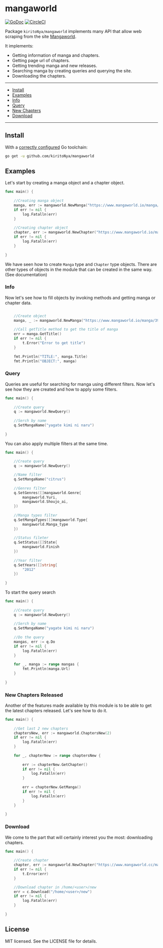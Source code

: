 # mangaworld

[![GoDoc](https://godoc.org/github.com/gorilla/mux?status.svg)](https://pkg.go.dev/github.com/DiegoBrignoli/mangaworld)
[![CircleCI](https://circleci.com/gh/gorilla/mux.svg?style=svg)](https://circleci.com/gh/DiegoBrignoli/mangaworld)

Package `kiritoNya/mangaworld` implements many API that allow web scraping from the site [Mangaworld](https://www.mangaworld.io/).

It implements:

* Getting information of manga and chapters.
* Getting page url of chapters.
* Getting trending manga and new releases.
* Searching manga by creating queries and querying the site.
* Downloading the chapters.
---

* [Install](#install)
* [Examples](#examples)
* [Info](#info)
* [Query](#query)
* [New Chapters](#new-chapters-released)
* [Download](#download)

---

## Install

With a [correctly configured](https://golang.org/doc/install#testing) Go toolchain:

```sh
go get -u github.com/kiritoNya/mangaworld
```

## Examples

Let's start by creating a manga object and a chapter object.

```go
func main() {
    
	//Creating manga object
	manga, err := mangaworld.NewManga("https://www.mangaworld.io/manga/395/citrus")
	if err != nil {
		log.Fatalln(err)
	}
	
	//Creating chapter object
	chapter, err := mangaworld.NewChapter("https://www.mangaworld.io/manga/1876/citrus-1/read/5fbbfab01c9bb544acdbbac0/1")
	if err != nil {
		log.Fatalln(err)
	}
	
}
```

We have seen how to create `Manga` type and `Chapter` type objects. There are other types of objects in the module that can be created in the same way. (See documentation)

### Info


Now let's see how to fill objects by invoking methods and getting manga or chapter data.

```go

    //Create object
    manga, _ := mangaworld.NewManga("https://www.mangaworld.io/manga/395/citrus")
    
    //Call getTitle method to get the title of manga
    err = manga.GetTitle()
    if err != nil {
        t.Error("Error to get title")
    }
    
    fmt.Println("TITLE:", manga.Title)
    fmt.Println("OBJECT:", manga)

```

### Query


Queries are useful for searching for manga using different filters.
Now let's see how they are created and how to apply some filters.

```go
func main() {
    
    //Create query
    q := mangaworld.NewQuery()
    
    //Serch by name
    q.SetMangaName("yagate kimi ni naru")
	
}
```

You can also apply multiple filters at the same time.

```go
func main() {
    
    //Create query
    q := mangaworld.NewQuery()

    //Name filter
    q.SetMangaName("citrus")
    
    //Genres filter
    q.SetGenres([]mangaworld.Genre{
    	mangaworld.Yuri, 
    	mangaworld.Shoujo_ai,
    })
    
    //Manga types filter
    q.SetMangaTypes([]mangaworld.Type{
    	mangaworld.Manga_type 
    })
    
    //Status fileter
    q.SetStatus([]State{ 
    	mangaworld.Finish 
    })
    
    //Year filter
    q.SetYears([]string{
    	"2012" 
    })
	
}
```

To start the query search

```go
func main() {
    
    //Create query
    q := mangaworld.NewQuery()
    
    //Serch by name
    q.SetMangaName("yagate kimi ni naru")
    
    //Do the query
    mangas, err := q.Do
    if err != nil {
    	log.Fatalln(err)
    }
	
    for _, manga := range mangas {
        fmt.Println(manga.Url)	
    }
    
}
```

### New Chapters Released

Another of the features made available by this module is to be able to get the latest chapters released. Let's see how to do it.

```go
func main() {
	
	//Get last 2 new chapters
	chaptersNew, err := mangaworld.ChaptersNew(2)
	if err != nil {
	    log.Fatalln(err)
	}
	
	for _, chapterNew := range chaptersNew {
		
		err := chapterNew.GetChapter()
		if err != nil {
			log.Fatalln(err)
		}
		
		err = chapterNew.GetManga()
		if err != nil {
			log.Fatalln(err)
		}
	}
	
}
```

### Download

We come to the part that will certainly interest you the most: downloading chapters.

```go
func main() {
	
    //Create chapter
    chapter, err := mangaworld.NewChapter("https://www.mangaworld.cc/manga/1876/citrus-1/read/5fbbfab01c9bb544acdbbaac/1")
    if err != nil {
        t.Error(err)
    }

    //Download chapter in /home/<user>/new
    err = c.Download("/home/<user>/new")
    if err != nil {
    	log.Fatalln(err)
    }
    
}
```

## License

MIT licensed. See the LICENSE file for details.
